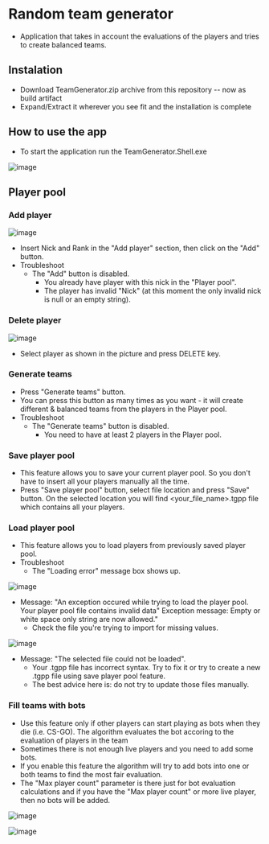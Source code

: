 # Random team generator
- Application that takes in account the evaluations of the players and tries to create balanced teams.

## Instalation
- Download TeamGenerator.zip archive from this repository -- now as build artifact
- Expand/Extract it wherever you see fit and the installation is complete

## How to use the app
- To start the application run the TeamGenerator.Shell.exe

![image](https://user-images.githubusercontent.com/9948892/145031949-4c085f00-3db2-4796-b94d-fb72ee474e66.png)

## Player pool
### Add player
![image](https://user-images.githubusercontent.com/9948892/145032292-1d17f4e8-2c68-409b-9bb8-f9da8992dfc7.png)
- Insert Nick and Rank in the "Add player" section, then click on the "Add" button.
- Troubleshoot
  - The "Add" button is disabled.
    - You already have player with this nick in the "Player pool".
    - The player has invalid "Nick" (at this moment the only invalid nick is null or an empty string).

### Delete player
![image](https://user-images.githubusercontent.com/9948892/145032488-92cbcf71-f42e-4e84-8d73-c7d775ae3649.png)
- Select player as shown in the picture and press DELETE key.

### Generate teams
- Press "Generate teams" button.
- You can press this button as many times as you want - it will create different & balanced teams from the players in the Player pool.
- Troubleshoot
  - The "Generate teams" button is disabled.
    - You need to have at least 2 players in the Player pool.

### Save player pool
- This feature allows you to save your current player pool. So you don't have to insert all your players manually all the time.
- Press "Save player pool" button, select file location and press "Save" button. On the selected location you will find <your_file_name>.tgpp file
which contains all your players. 

### Load player pool
- This feature allows you to load players from previously saved player pool.
- Troubleshoot
  - The "Loading error" message box shows up.

![image](https://user-images.githubusercontent.com/9948892/145034114-f405073b-419f-4217-92d8-53fba12ca700.png)

  - Message: "An exception occured while trying to load the player pool. Your player pool file contains invalid data" Exception message: Empty or white space only string are now allowed."
    - Check the file you're trying to import for missing values.
       
![image](https://user-images.githubusercontent.com/9948892/137003979-057b9878-dd02-44d0-b098-61d2b450b7af.png)

  - Message: "The selected file could not be loaded".
    - Your .tgpp file has incorrect syntax. Try to fix it or try to create a new .tgpp file using save player pool feature.
    - The best advice here is: do not try to update those files manually.


### Fill teams with bots
- Use this feature only if other players can start playing as bots when they die (i.e. CS-GO). The algorithm evaluates the bot accoring to the evaluation of players in the team
- Sometimes there is not enough live players and you need to add some bots.
- If you enable this feature the algorithm will try to add bots into one or both teams to find the most fair evaluation.
- The "Max player count" parameter is there just for bot evaluation calculations and if you have the "Max player count" or more live player, then no bots will be added.

![image](https://user-images.githubusercontent.com/9948892/145034691-2a66c2d4-cd21-4489-b71b-a363a9b61a36.png)


![image](https://user-images.githubusercontent.com/9948892/145034778-fd48d70f-39db-4384-9e00-0f6d29af166b.png)

